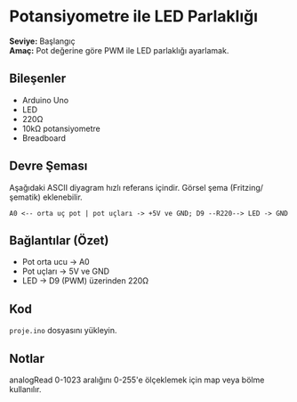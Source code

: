
# Potansiyometre ile LED Parlaklığı

**Seviye:** Başlangıç  
**Amaç:** Pot değerine göre PWM ile LED parlaklığı ayarlamak.

## Bileşenler
- Arduino Uno
- LED
- 220Ω
- 10kΩ potansiyometre
- Breadboard

## Devre Şeması
Aşağıdaki ASCII diyagram hızlı referans içindir. Görsel şema (Fritzing/şematik) eklenebilir.
```
A0 <-- orta uç pot | pot uçları -> +5V ve GND; D9 --R220--> LED -> GND
```

## Bağlantılar (Özet)
- Pot orta ucu -> A0
- Pot uçları -> 5V ve GND
- LED -> D9 (PWM) üzerinden 220Ω

## Kod
`proje.ino` dosyasını yükleyin.

## Notlar
analogRead 0-1023 aralığını 0-255'e ölçeklemek için map veya bölme kullanılır.

